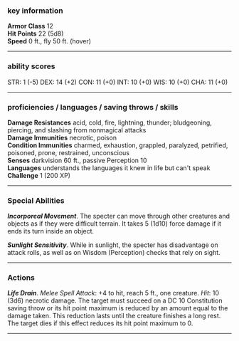 ### key information

**Armor Class** 12  
**Hit Points** 22 (5d8)  
**Speed** 0 ft., fly 50 ft. (hover)

---
### ability scores

STR: 1 (-5) 
DEX: 14 (+2)
CON: 11 (+0)
INT: 10 (+0)
WIS: 10 (+0)
CHA: 11 (+0)

---
### proficiencies / languages / saving throws / skills

**Damage Resistances** acid, cold, fire, lightning, thunder; bludgeoning, piercing, and slashing from nonmagical attacks  
**Damage Immunities** necrotic, poison  
**Condition Immunities** charmed, exhaustion, grappled, paralyzed, petrified, poisoned, prone, restrained, unconscious  
**Senses** darkvision 60 ft., passive Perception 10  
**Languages** understands the languages it knew in life but can't speak  
**Challenge** 1 (200 XP)

---
### Special Abilities

**_Incorporeal Movement_**. The specter can move through other creatures and objects as if they were difficult terrain. It takes 5 (1d10) force damage if it ends its turn inside an object.

**_Sunlight Sensitivity_**. While in sunlight, the specter has disadvantage on attack rolls, as well as on Wisdom (Perception) checks that rely on sight.

---
### Actions

**_Life Drain_**. _Melee Spell Attack_: +4 to hit, reach 5 ft., one creature. _Hit_: 10 (3d6) necrotic damage. The target must succeed on a DC 10 Constitution saving throw or its hit point maximum is reduced by an amount equal to the damage taken. This reduction lasts until the creature finishes a long rest. The target dies if this effect reduces its hit point maximum to 0.

---

